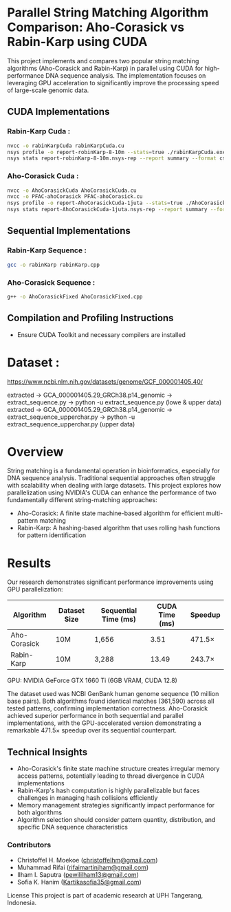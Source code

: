 # Parallel String Matching Algorithm Comparison: Aho-Corasick vs Rabin-Karp using CUDA

This project implements and compares two popular string matching algorithms (Aho-Corasick and Rabin-Karp) in parallel using CUDA for high-performance DNA sequence analysis. The implementation focuses on leveraging GPU acceleration to significantly improve the processing speed of large-scale genomic data.

## CUDA Implementations

### Rabin-Karp Cuda :
~~~bash
nvcc -o rabinKarpCuda rabinKarpCuda.cu
nsys profile -o report-robinKarp-8-10m --stats=true ./rabinKarpCuda.exe
nsys stats report-robinKarp-8-10m.nsys-rep --report summary --format csv -o summary_output_report-robinKarp-8-10m.nsys-rep
~~~

### Aho-Corasick Cuda : 
~~~bash
nvcc -o AhoCorasickCuda AhoCorasickCuda.cu
nvcc -o PFAC-ahoCorasick PFAC-ahoCorasick.cu
nsys profile -o report-AhoCorasickCuda-1juta --stats=true ./AhoCorasickCuda.exe
nsys stats report-AhoCorasickCuda-1juta.nsys-rep --report summary --format csv -o summary_output_report-AhoCorasickCuda-1juta.nsys-rep
~~~

## Sequential Implementations

### Rabin-Karp Sequence :
~~~bash
gcc -o rabinKarp rabinKarp.cpp
~~~

### Aho-Corasick Sequence :
~~~bash
g++ -o AhoCorasickFixed AhoCorasickFixed.cpp
~~~

## Compilation and Profiling Instructions

- Ensure CUDA Toolkit and necessary compilers are installed

# Dataset :
https://www.ncbi.nlm.nih.gov/datasets/genome/GCF_000001405.40/

extracted -> GCA_000001405.29_GRCh38.p14_genomic  -> extract_sequence.py -> python -u extract_sequence.py (lowe & upper data)
extracted -> GCA_000001405.29_GRCh38.p14_genomic  -> extract_sequence_upperchar.py -> python -u extract_sequence_upperchar.py (upper data)

# Overview
String matching is a fundamental operation in bioinformatics, especially for DNA sequence analysis. Traditional sequential approaches often struggle with scalability when dealing with large datasets. This project explores how parallelization using NVIDIA's CUDA can enhance the performance of two fundamentally different string-matching approaches:

* Aho-Corasick: A finite state machine-based algorithm for efficient multi-pattern matching
* Rabin-Karp: A hashing-based algorithm that uses rolling hash functions for pattern identification

# Results
Our research demonstrates significant performance improvements using GPU parallelization:

| Algorithm    | Dataset Size | Sequential Time (ms) | CUDA Time (ms) | Speedup |
|--------------|--------------|----------------------|----------------|---------|
| Aho-Corasick | 10M        | 1,656                  | 3.51            | 471.5×     |
| Rabin-Karp   | 10M        | 3,288                  | 13.49            | 243.7×    |

GPU: NVIDIA GeForce GTX 1660 Ti (6GB VRAM, CUDA 12.8)

The dataset used was NCBI GenBank human genome sequence (10 million base pairs). Both algorithms found identical matches (361,590) across all tested patterns, confirming implementation correctness. Aho-Corasick achieved superior performance in both sequential and parallel implementations, with the GPU-accelerated version demonstrating a remarkable 471.5× speedup over its sequential counterpart.

## Technical Insights

- Aho-Corasick's finite state machine structure creates irregular memory access patterns, potentially leading to thread divergence in CUDA implementations
- Rabin-Karp's hash computation is highly parallelizable but faces challenges in managing hash collisions efficiently
- Memory management strategies significantly impact performance for both algorithms
- Algorithm selection should consider pattern quantity, distribution, and specific DNA sequence characteristics

### Contributors

* Christoffel H. Moekoe (christoffelhm@gmail.com)
* Muhammad Rifai (rifaimartinjham@gmail.com)
* Ilham I. Saputra (pewililham13@gmail.com)
* Sofia K. Hanim (Kartikasofia35@gmail.com)


License
This project is part of academic research at UPH Tangerang, Indonesia.